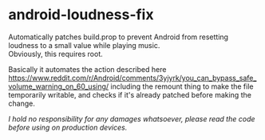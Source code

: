 # android-loudness-fix
Automatically patches build.prop to prevent Android from resetting loudness to a small value while playing music.  
Obviously, this requires root.

Basically it automates the action described here https://www.reddit.com/r/Android/comments/3yjyrk/you_can_bypass_safe_volume_warning_on_60_using/ including the remount thing to make the file temporarily writable, and checks if it's already patched before making the change.

_I hold no responsibility for any damages whatsoever, please read the code before using on production devices._
